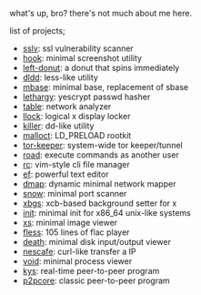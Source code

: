 what's up, bro? there's not much about me here.

list of projects;

- [sslv](https://github.com/kernelfucker/sslv): ssl vulnerability scanner
- [hook](https://github.com/kernelfucker/hook): minimal screenshot utility
- [left-donut](https://github.com/kernelfucker/left-donut): a donut that spins immediately
- [dldd](https://github.com/kernelfucker/dldd): less-like utility
- [mbase](https://github.com/kernelfucker/mbase): minimal base, replacement of sbase
- [lethargy](https://github.com/kernelfucker/lethargy): yescrypt passwd hasher
- [table](https://github.com/kernelfucker/table): network analyzer
- [llock](https://github.com/kernelfucker/llock): logical x display locker
- [killer](https://github.com/kernelfucker/killer): dd-like utility
- [malloct](https://github.com/kernelfucker/malloct): LD_PRELOAD rootkit
- [tor-keeper](https://github.com/kernelfucker/tor-keeper): system-wide tor keeper/tunnel
- [road](https://github.com/kernelfucker/road): execute commands as another user
- [rc](https://github.com/kernelfucker/rc): vim-style cli file manager
- [ef](https://github.com/kernelfucker/ef): powerful text editor
- [dmap](https://github.com/kernelfucker/dmap): dynamic minimal network mapper
- [snow](https://github.com/kernelfucker/snow): minimal port scanner
- [xbgs](https://github.com/kernelfucker/xbgs): xcb-based background setter for x
- [init](https://github.com/kernelfucker/init): minimal init for x86_64 unix-like systems
- [xs](https://github.com/kernelfucker/xs): minimal image viewer
- [fless](https://github.com/kernelfucker/fless): 105 lines of flac player
- [death](https://github.com/kernelfucker/death): minimal disk input/output viewer
- [nescafe](https://github.com/kernelfucker/nescafe): curl-like transfer a IP
- [void](https://github.com/kernelfucker/void): minimal process viewer
- [kys](https://github.com/kernelfucker/kys): real-time peer-to-peer program
- [p2pcore](https://github.com/kernelfucker/p2pcore): classic peer-to-peer program
